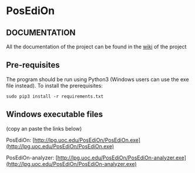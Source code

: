 PosEdiOn
========

## DOCUMENTATION

All the documentation of the project can be found in the [wiki](https://github.com/aoliverg/PosEdiOn/wiki) of the project

## Pre-requisites

The program should be run using Python3 (Windows users can use the exe file instead). To install the prerequisites:

```
sudo pip3 install -r requirements.txt
```

## Windows executable files


(copy an paste the links below)

PosEdiOn: [http://lpg.uoc.edu/PosEdiOn/PosEdiOn.exe](http://lpg.uoc.edu/PosEdiOn/PosEdiOn.exe)

PosEdiOn-analyzer: [http://lpg.uoc.edu/PosEdiOn/PosEdiOn-analyzer.exe](http://lpg.uoc.edu/PosEdiOn/PosEdiOn-analyzer.exe)
